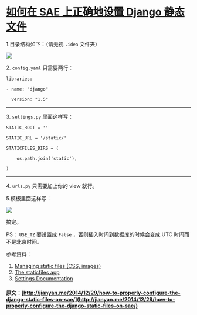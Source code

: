 #  [ 如何在 SAE 上正确地设置 Django 静态文件 ](/2014/12/29/how-to-properly-configure-the-django-static-files-on-sae/)

1.目录结构如下：（请无视 ` .idea ` 文件夹） 

![](http://endless.qiniudn.com/blogsae-django-static.png)

2\. ` config.yaml ` 只需要两行： 
    
    
    libraries:
    
    - name: "django"
    
      version: "1.5"  
  
---  
  
3\. ` settings.py ` 里面这样写： 
    
    
    STATIC_ROOT = ''
    
    STATIC_URL = '/static/'
    
    STATICFILES_DIRS = (
    
        os.path.join('static'),
    
    )  
  
---  
  
4\. ` urls.py ` 只需要加上你的 view 就行。 

5.模板里面这样写： 

![](http://endless.qiniudn.com/blogsae-django-static2.png)

搞定。 

PS： ` USE_TZ ` 要设置成 ` False ` ，否则插入时间到数据库的时候会变成 UTC 时间而不是北京时间。 

参考资料： 

  1. [ Managing static files (CSS, images) ](https://docs.djangoproject.com/en/dev/howto/static-files/)
  2. [ The staticfiles app ](https://docs.djangoproject.com/en/1.5/ref/contrib/staticfiles/)
  3. [ Settings Documentation ](https://docs.djangoproject.com/en/1.5/ref/settings/)
#### 原文：[http://jianyan.me/2014/12/29/how-to-properly-configure-the-django-static-files-on-sae/](http://jianyan.me/2014/12/29/how-to-properly-configure-the-django-static-files-on-sae/)